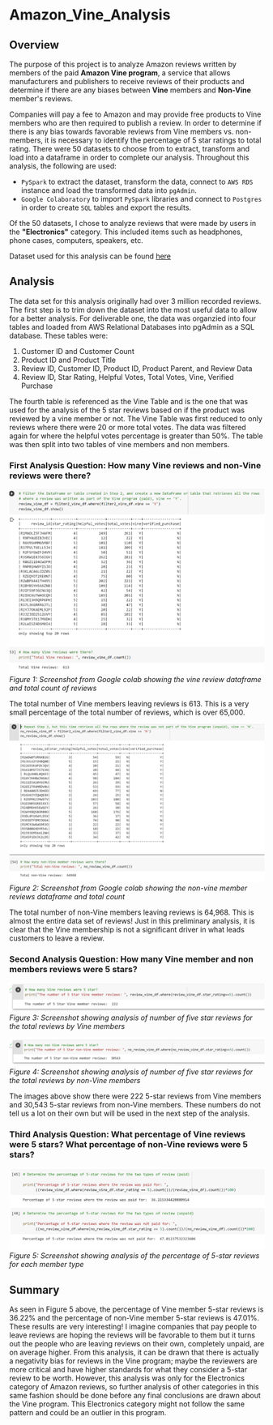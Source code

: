 # Amazon_Vine_Analysis


## Overview

The purpose of this project is to analyze Amazon reviews written by members of the paid **Amazon Vine program**, a service that allows manufacturers and publishers to receive reviews of their products and determine if there are any biases between **Vine** members and **Non-Vine** member's reviews. 

Companies will pay a fee to Amazon and may provide free products to Vine members who are then required to publish a review. In order to determine if there is any bias towards favorable reviews from Vine members vs. non-members, it is necessary to identify the percentage of 5 star ratings to total rating. There were 50 datasets to choose from to extract, transform and load into a dataframe in order to complete our analysis. Throughout this analysis, the following are used:

* `PySpark` to extract the dataset, transform the data, connect to `AWS RDS` instance and load the transformed data into `pgAdmin`.
* `Google Colaboratory` to import `PySpark` libraries and connect to `Postgres` in order to create `SQL` tables and export the results. 

Of the 50 datasets, I chose to analyze reviews that were made by users in the **"Electronics"** category. This included items such as headphones, phone cases, computers, speakers, etc.

Dataset used for this analysis can be found [here](https://s3.amazonaws.com/amazon-reviews-pds/tsv/amazon_reviews_us_Electronics_v1_00.tsv.gz)

## Analysis

The data set for this analysis originally had over 3 million recorded reviews. The first step is to trim down the dataset into the most useful data to allow for a better analysis. For deliverable one, the data was organzied into four tables and loaded from AWS Relational Databases into pgAdmin as a SQL database. These tables were:

1. Customer ID and Customer Count
2. Product ID and Product Title
3. Review ID, Customer ID, Product ID, Product Parent, and Review Data
4. Review ID, Star Rating, Helpful Votes, Total Votes, Vine, Verified Purchase

The fourth table is referenced as the Vine Table and is the one that was used for the analysis of the 5 star reviews based on if the product was reviewed by a vine member or not. The Vine Table was first reduced to only reviews where there were 20 or more total votes. The data was filtered again for where the helpful votes percentage is greater than 50%. The table was then split into two tables of vine members and non members.

### First Analysis Question: How many Vine reviews and non-Vine reviews were there?

![total_vine_reviews.png](Resources/total_vine_reviews.png)
*Figure 1: Screenshot from Google colab showing the vine review dataframe and total count of reviews*

The total number of Vine members leaving reviews is 613. This is a very small percentage of the total number of reviews, which is over 65,000.

![total_nonvine_reviews.png](Resources/total_nonvine_reviews.png)
*Figure 2: Screenshot from Google colab showing the non-vine member reviews dataframe and total count*

The total number of non-Vine members leaving reviews is 64,968. This is almost the entire data set of reviews! Just in this preliminary analysis, it is clear that the Vine membership is not a significant driver in what leads customers to leave a review.

### Second Analysis Question: How many Vine member and non members reviews were 5 stars?

![five_star_vine_reviews.png](Resources/five_star_vine_reviews.png)
*Figure 3: Screenshot showing analysis of number of five star reviews for the total reviews by Vine members*

![five_star_nonvine_reviews.png](Resources/five_star_nonvine_reviews.png)
*Figure 4: Screenshot showing analysis of number of five star reviews for the total reviews by non-Vine members*

The images above show there were 222 5-star reviews from Vine members and 30,543 5-star reviews from non-Vine members. These numbers do not tell us a lot on their own but will be used in the next step of the analysis.

### Third Analysis Question: What percentage of Vine reviews were 5 stars? What percentage of non-Vine reviews were 5 stars?

![percentage_five_star_reviews.png](Resources/percentage_five_star_reviews.png)
*Figure 5: Screenshot showing analysis of the percentage of 5-star reviews for each member type*

## Summary

As seen in Figure 5 above, the percentage of Vine member 5-star reviews is 36.22% and the percentage of non-Vine member 5-star reviews is 47.01%. These results are very interesting! I imagine companies that pay people to leave reviews are hoping the reviews will be favorable to them but it turns out the people who are leaving reviews on their own, completely unpaid, are on average higher. From this analysis, it can be drawn that there is actually a negativity bias for reviews in the Vine program; maybe the reviewers are more critical and have higher standards for what they consider a 5-star review to be worth. However, this analysis was only for the Electronics category of Amazon reviews, so further analysis of other categories in this same fashion should be done before any final conclusions are drawn about the Vine program. This Electronics category might not follow the same pattern and could be an outlier in this program.
